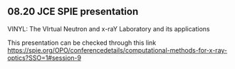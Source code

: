 ## 08.20 JCE SPIE presentation
VINYL: The VIrtual Neutron and x-raY Laboratory and its applications

This presentation can be checked through this link https://spie.org/OPO/conferencedetails/computational-methods-for-x-ray-optics?SSO=1#session-9

